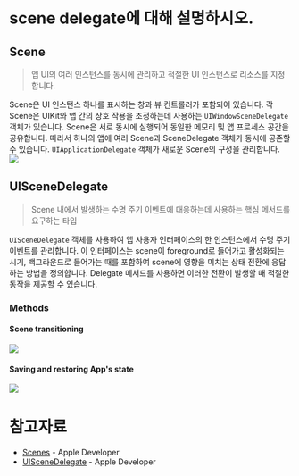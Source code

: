 # scene delegate에 대해 설명하시오.
## Scene
> 앱 UI의 여러 인스턴스를 동시에 관리하고 적절한 UI 인스턴스로 리소스를 지정합니다.

Scene은 UI 인스턴스 하나를 표시하는 창과 뷰 컨트롤러가 포함되어 있습니다. 각 Scene은 UIKit와 앱 간의 상호 작용을 조정하는데 사용하는 `UIWindowSceneDelegate` 객체가 있습니다. Scene은 서로 동시에 실행되어 동일한 메모리 및 앱 프로세스 공간을 공유합니다. 따라서 하나의 앱에 여러 Scene과 SceneDelegate 객체가 동시에 공존할 수 있습니다. 
`UIApplicationDelegate` 객체가 새로운 Scene의 구성을 관리합니다.
![](https://images.velog.io/images/ryan-son/post/aa714381-10e0-424f-ac7b-99e2f679ae4f/image.png)

## UISceneDelegate
> Scene 내에서 발생하는 수명 주기 이벤트에 대응하는데 사용하는 핵심 메서드를 요구하는 타입

`UISceneDelegate` 객체를 사용하여 앱 사용자 인터페이스의 한 인스턴스에서 수명 주기 이벤트를 관리합니다. 이 인터페이스는 scene이 foreground로 들어가고 활성화되는 시기, 백그라운드로 들어가는 때를 포함하여 scene에 영향을 미치는 상태 전환에 응답하는 방법을 정의합니다. Delegate 메서드를 사용하면 이러한 전환이 발생할 때 적절한 동작을 제공할 수 있습니다.

### Methods
#### Scene transitioning
![](https://images.velog.io/images/ryan-son/post/a2506f62-f898-4292-86ba-07dbd5c49c61/image.png)

#### Saving and restoring App's state

![](https://images.velog.io/images/ryan-son/post/5478c451-b235-4ff9-8be3-a4dab4dd27e3/image.png)
# 참고자료
- [Scenes](https://developer.apple.com/documentation/uikit/app_and_environment/scenes) - Apple Developer
- [UISceneDelegate](https://developer.apple.com/documentation/uikit/uiscenedelegate/) - Apple Developer